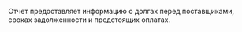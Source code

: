﻿Отчет предоставляет информацию о долгах перед поставщиками, сроках задолженности и предстоящих оплатах.
